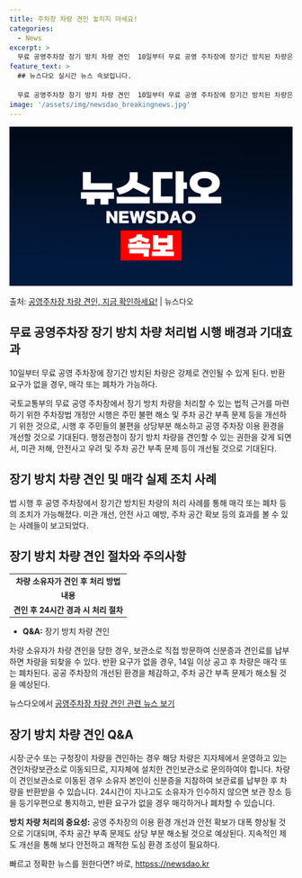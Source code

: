```yaml
---
title: 주차장 차량 견인 놓치지 마세요! 
categories:
  - News
excerpt: >
  무료 공영주차장 장기 방치 차량 견인  10일부터 무료 공영 주차장에 장기간 방치된 차량은 강제로 견인될 수…
feature_text: >
  ## 뉴스다오 실시간 뉴스 속보입니다.

  무료 공영주차장 장기 방치 차량 견인  10일부터 무료 공영 주차장에 장기간 방치된 차량은 강제로 견인될 수…
image: '/assets/img/newsdao_breakingnews.jpg'
---
```


![뉴스다오 속보](/assets/img/newsdao_breakingnews.jpg)

<p>출처: <a href="httpss://newsdao.kr/4721" rel="dofollow">공영주차장 차량 견인, 지금 확인하세요!</a> | 뉴스다오</p>

<h2 data-ke-size="size26">무료 공영주차장 장기 방치 차량 처리법 시행 배경과 기대효과</h2>
<p data-ke-size="size16">10일부터 무료 공영 주차장에 장기간 방치된 차량은 강제로 견인될 수 있게 된다. 반환 요구가 없을 경우, 매각 또는 폐차가 가능하다.</p>
<p data-ke-size="size16">국토교통부의 무료 공영 주차장에서 장기 방치 차량을 처리할 수 있는 법적 근거를 마련하기 위한 주차장법 개정안 시행은 주민 불편 해소 및 주차 공간 부족 문제 등을 개선하기 위한 것으로, 시행 후 주민들의 불편을 상당부분 해소하고 공영 주차장 이용 환경을 개선할 것으로 기대된다. 행정관청이 장기 방치 차량을 견인할 수 있는 권한을 갖게 되면서, 미관 저해, 안전사고 우려 및 주차 공간 부족 문제 등이 개선될 것으로 기대된다.</p>

<h2 data-ke-size="size26">장기 방치 차량 견인 및 매각 실제 조치 사례</h2>
<p data-ke-size="size16">법 시행 후 공영 주차장에서 장기간 방치된 차량의 처리 사례를 통해 매각 또는 폐차 등의 조치가 가능해졌다. 미관 개선, 안전 사고 예방, 주차 공간 확보 등의 효과를 볼 수 있는 사례들이 보고되었다.</p>

<h2 data-ke-size="size26">장기 방치 차량 견인 절차와 주의사항</h2>
<table>
	<tr>
		<td style="text-align: center; height: 17px;"><b>차량 소유자가 견인 후 처리 방법</b></td>
	</tr>
	<tr>
		<td style="text-align: center; height: 17px;"><b>내용</b></td>
	</tr>
	<tr>
		<td style="text-align: center; height: 17px;"><b>견인 후 24시간 경과 시 처리 절차</b></td>
	</tr>
</table>
<ul>
	<li><b>Q&A:</b> 장기 방치 차량 견인</li>
</ul>
<p data-ke-size="size16">차량 소유자가 차량 견인을 당한 경우, 보관소로 직접 방문하여 신분증과 견인료를 납부하면 차량을 되찾을 수 있다. 반환 요구가 없을 경우, 14일 이상 공고 후 차량은 매각 또는 폐차된다. 공공 주차장의 개선된 환경을 체감하고, 주차 공간 부족 문제가 해소될 것을 예상된다.</p>
<p data-ke-size="size16">뉴스다오에서 <a href="httpss://newsdao.kr/4721">공영주차장 차량 견인 관련 뉴스 보기</a></p>
<h2 data-ke-size="size26">장기 방치 차량 견인 Q&A</h2>
<p data-ke-size="size16">시장·군수 또는 구청장이 차량을 견인하는 경우 해당 차량은 지자체에서 운영하고 있는 견인차량보관소로 이동되므로, 지자체에 설치한 견인보관소로 문의하여야 합니다. 차량이 견인보관소로 이동된 경우 소유자 본인이 신분증을 지참하여 보관료를 납부한 후 차량을 반환받을 수 있습니다. 24시간이 지나고도 소유자가 인수하지 않으면 보관 장소 등을 등기우편으로 통지하고, 반환 요구가 없을 경우 매각하거나 폐차할 수 있습니다.</p>
<p data-ke-size="size16"><b>방치 차량 처리의 중요성:</b> 공영 주차장의 이용 환경 개선과 안전 확보가 대폭 향상될 것으로 기대되며, 주차 공간 부족 문제도 상당 부분 해소될 것으로 예상된다. 지속적인 제도 개선을 통해 보다 안전하고 쾌적한 도심 환경 조성이 필요하다. </p> 

빠르고 정확한 뉴스를 원한다면? 바로, <a href="httpss://newsdao.kr" rel="dofollow">httpss://newsdao.kr</a>


